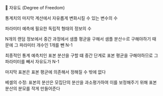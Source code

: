 📖 자유도 (Degree of Freedom)

통계치의 마지막 계산에서 자유롭게 변화시킬 수 있는 변수의 수 

파라미터 예측에 필요한 독립적 형태의 정보의 수

N개의 랜덤 정보에서 중간 과정에서 샘플 평균을 구해서 샘플 분산ㅇ르 구해야하기 때문에 그 파라미터 개수인 1개를 뺀 N-1

최종적인 통계 예측치인 표본 분산을 구할 떄 중간 단계로 표본 평균을 구해야하므로 그 파라미터를 빼서 자유도가 N-1

마지막 표본은 표본 평균에 의존해서 정해질 수 밖에 없다



베셀의 수정: 표본의 분산은 모집단의 분산을 과소평가하여 이를 보정해주기 위해 표본 분산의 분모를 작게 만들어준다